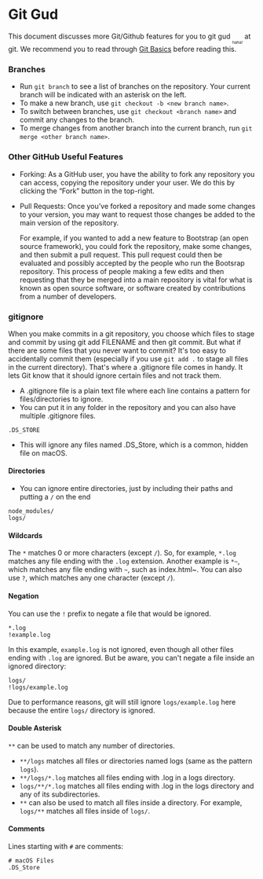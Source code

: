 # Git Gud
This document discusses more Git/Github features for you to git gud <sub><sub><sub>haha!</sub></sub></sub> at git. We recommend you to read through [Git Basics][basics] before reading this.

[basics]: https://github.com/HKUST-Robotics-Team/HKUST-Robotics-Team-SW-Tutorial-2021/blob/main/Advanced%20Notes%201%20-%20Git/Git%20Basics.md

### Branches
- Run `git branch` to see a list of branches on the repository. Your current branch will be indicated with an asterisk on the left.
- To make a new branch, use `git checkout -b <new branch name>`.
- To switch between branches, use `git checkout <branch name>` and commit any changes to the branch.
- To merge changes from another branch into the current branch, run `git merge <other branch name>`.

### Other GitHub Useful Features
- Forking: As a GitHub user, you have the ability to fork any repository you can access, 
copying the repository under your user. 
We do this by clicking the “Fork” button in the top-right.
- Pull Requests: Once you’ve forked a repository and made some changes to your version, 
you may want to request those changes be added to the main version of the repository.

  For example, if you wanted to add a new feature to Bootstrap (an open source framework), you could fork the repository, 
make some changes, and then submit a pull request. This pull request could then be evaluated and 
possibly accepted by the people who run the Bootsrap repository. This process of people making a 
few edits and then requesting that they be merged into a main repository is vital for what is known as 
open source software, or software created by contributions from a number of developers.

### gitignore
When you make commits in a git repository, you choose which files to stage and commit by using git add FILENAME and then git commit. But what if there are some files that you never want to commit? It's too easy to accidentally commit them (especially if you use `git add .` to stage all files in the current directory). That's where a .gitignore file comes in handy. It lets Git know that it should ignore certain files and not track them.

- A .gitignore file is a plain text file where each line contains a pattern for files/directories to ignore. 
- You can put it in any folder in the repository and you can also have multiple .gitignore files. 
```
.DS_STORE
```
- This will ignore any files named .DS_Store, which is a common, hidden file on macOS.

#### Directories
- You can ignore entire directories, just by including their paths and putting a `/` on the end
```
node_modules/
logs/
```

#### Wildcards
The `*` matches 0 or more characters (except `/`). So, for example, `*.log` matches any file ending with the `.log` extension.
Another example is `*~`, which matches any file ending with `~`, such as index.html~.
You can also use `?`, which matches any one character (except `/`).

#### Negation
You can use the `!` prefix to negate a file that would be ignored.
```
*.log
!example.log
```
In this example, `example.log` is not ignored, even though all other files ending with `.log` are ignored.
But be aware, you can't negate a file inside an ignored directory:
```
logs/
!logs/example.log
```
Due to performance reasons, git will still ignore `logs/example.log` here because the entire `logs/` directory is ignored.

#### Double Asterisk
`**` can be used to match any number of directories.

- `**/logs` matches all files or directories named logs (same as the pattern `logs`).
- `**/logs/*.log` matches all files ending with .log in a logs directory.
- `logs/**/*.log` matches all files ending with .log in the logs directory and any of its subdirectories.
- `**` can also be used to match all files inside a directory. For example, `logs/**` matches all files inside of `logs/`.

#### Comments
Lines starting with `#` are comments:
```
# macOS Files
.DS_Store
```
